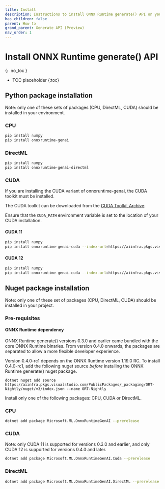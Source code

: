 ```yaml
---
title: Install
description: Instructions to install ONNX Runtime generate() API on your target platform in your environment
has_children: false
parent: How to
grand_parent: Generate API (Preview)
nav_order: 1
---
```


# Install ONNX Runtime generate() API
{: .no_toc }

* TOC placeholder
{:toc}


## Python package installation

Note: only one of these sets of packages (CPU, DirectML, CUDA) should be installed in your environment.

### CPU

```bash
pip install numpy
pip install onnxruntime-genai
```

### DirectML

```bash
pip install numpy
pip install onnxruntime-genai-directml
```

### CUDA

If you are installing the CUDA variant of onnxruntime-genai, the CUDA toolkit must be installed.

The CUDA toolkit can be downloaded from the [CUDA Toolkit Archive](https://developer.nvidia.com/cuda-toolkit-archive).

Ensure that the `CUDA_PATH` environment variable is set to the location of your CUDA installation.

#### CUDA 11

```bash
pip install numpy
pip install onnxruntime-genai-cuda --index-url=https://aiinfra.pkgs.visualstudio.com/PublicPackages/_packaging/onnxruntime-genai/pypi/simple/
```

#### CUDA 12

```bash
pip install numpy
pip install onnxruntime-genai-cuda --index-url=https://aiinfra.pkgs.visualstudio.com/PublicPackages/_packaging/onnxruntime-cuda-12/pypi/simple/
```


## Nuget package installation

Note: only one of these set of packages (CPU, DirectML, CUDA) should be installed in your project.

### Pre-requisites

#### ONNX Runtime dependency

ONNX Runtime generate() versions 0.3.0 and earlier came bundled with the core ONNX Runtime binaries. From version 0.4.0 onwards, the packages are separated to allow a more flexible developer experience.

Version 0.4.0-rc1 depends on the ONNX Runtime version 1.19.0 RC. To install 0.4.0-rc1, add the following nuget source *before* installing the ONNX Runtime generate() nuget package.

```
dotnet nuget add source https://aiinfra.pkgs.visualstudio.com/PublicPackages/_packaging/ORT-Nightly/nuget/v3/index.json --name ORT-Nightly
```

Install only one of the following packages: CPU, CUDA or DirectML.

### CPU

```bash
dotnet add package Microsoft.ML.OnnxRuntimeGenAI --prerelease
```

### CUDA 

Note: only CUDA 11 is supported for versions 0.3.0 and earlier, and only CUDA 12 is supported for versions 0.4.0 and later.

```bash
dotnet add package Microsoft.ML.OnnxRuntimeGenAI.Cuda --prerelease
```

### DirectML

```bash
dotnet add package Microsoft.ML.OnnxRuntimeGenAI.DirectML --prerelease
```





   

